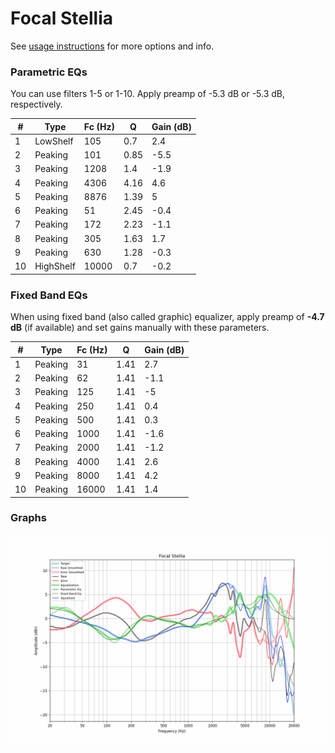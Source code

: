 # Focal Stellia
See [usage instructions](https://github.com/jaakkopasanen/AutoEq#usage) for more options and info.

### Parametric EQs
You can use filters 1-5 or 1-10. Apply preamp of -5.3 dB or -5.3 dB, respectively.

|   # | Type      |   Fc (Hz) |    Q |   Gain (dB) |
|-----|-----------|-----------|------|-------------|
|   1 | LowShelf  |       105 | 0.7  |         2.4 |
|   2 | Peaking   |       101 | 0.85 |        -5.5 |
|   3 | Peaking   |      1208 | 1.4  |        -1.9 |
|   4 | Peaking   |      4306 | 4.16 |         4.6 |
|   5 | Peaking   |      8876 | 1.39 |         5   |
|   6 | Peaking   |        51 | 2.45 |        -0.4 |
|   7 | Peaking   |       172 | 2.23 |        -1.1 |
|   8 | Peaking   |       305 | 1.63 |         1.7 |
|   9 | Peaking   |       630 | 1.28 |        -0.3 |
|  10 | HighShelf |     10000 | 0.7  |        -0.2 |

### Fixed Band EQs
When using fixed band (also called graphic) equalizer, apply preamp of **-4.7 dB** (if available) and set gains manually with these parameters.

|   # | Type    |   Fc (Hz) |    Q |   Gain (dB) |
|-----|---------|-----------|------|-------------|
|   1 | Peaking |        31 | 1.41 |         2.7 |
|   2 | Peaking |        62 | 1.41 |        -1.1 |
|   3 | Peaking |       125 | 1.41 |        -5   |
|   4 | Peaking |       250 | 1.41 |         0.4 |
|   5 | Peaking |       500 | 1.41 |         0.3 |
|   6 | Peaking |      1000 | 1.41 |        -1.6 |
|   7 | Peaking |      2000 | 1.41 |        -1.2 |
|   8 | Peaking |      4000 | 1.41 |         2.6 |
|   9 | Peaking |      8000 | 1.41 |         4.2 |
|  10 | Peaking |     16000 | 1.41 |         1.4 |

### Graphs
![](./Focal%20Stellia.png)
